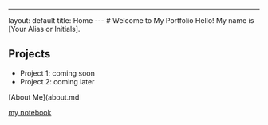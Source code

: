 ---
layout: default
title: Home
--- # Welcome to My Portfolio Hello! My name is [Your Alias or Initials].
## Projects
- Project 1: coming soon
- Project 2: coming later
  
[About Me](about.md

  [my notebook](notebook.md)
